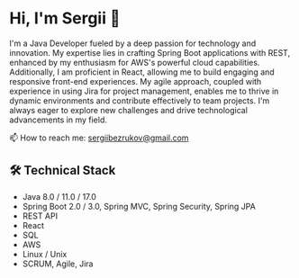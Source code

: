 # Hi, I'm Sergii 👋
I'm a Java Developer fueled by a deep passion for technology and innovation. My expertise lies in crafting Spring Boot applications with REST, enhanced by my enthusiasm for AWS's powerful cloud capabilities. Additionally, I am proficient in React, allowing me to build engaging and responsive front-end experiences. My agile approach, coupled with experience in using Jira for project management, enables me to thrive in dynamic environments and contribute effectively to team projects. I'm always eager to explore new challenges and drive technological advancements in my field.

<p align='left'>
  📫  How to reach me: <a href='mailto:sergiibezrukov@gmail.com'>sergiibezrukov@gmail.com</a>
 
</p>

## 🛠 Technical Stack
* Java 8.0 / 11.0 / 17.0
* Spring Boot 2.0 / 3.0, Spring MVC, Spring Security, Spring JPA
* REST API
* React
* SQL
* AWS
* Linux / Unix 
* SCRUM, Agile, Jira
